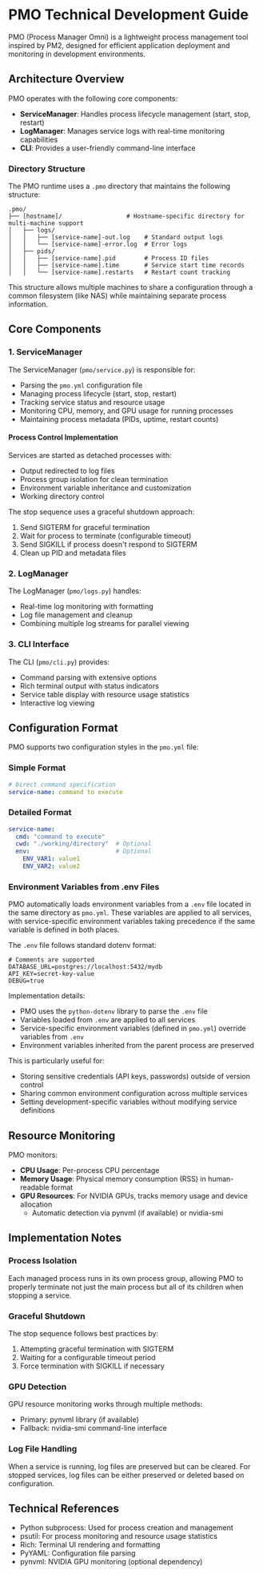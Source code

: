 # PMO Technical Development Guide

PMO (Process Manager Omni) is a lightweight process management tool inspired by PM2, designed for efficient application deployment and monitoring in development environments.

## Architecture Overview

PMO operates with the following core components:

- **ServiceManager**: Handles process lifecycle management (start, stop, restart)
- **LogManager**: Manages service logs with real-time monitoring capabilities
- **CLI**: Provides a user-friendly command-line interface

### Directory Structure

The PMO runtime uses a `.pmo` directory that maintains the following structure:

```
.pmo/
├── [hostname]/                  # Hostname-specific directory for multi-machine support
│   ├── logs/
│   │   ├── [service-name]-out.log    # Standard output logs
│   │   └── [service-name]-error.log  # Error logs
│   ├── pids/
│   │   ├── [service-name].pid        # Process ID files
│   │   ├── [service-name].time       # Service start time records
│   │   └── [service-name].restarts   # Restart count tracking
```

This structure allows multiple machines to share a configuration through a common filesystem (like NAS) while maintaining separate process information.

## Core Components

### 1. ServiceManager

The ServiceManager (`pmo/service.py`) is responsible for:

- Parsing the `pmo.yml` configuration file
- Managing process lifecycle (start, stop, restart)
- Tracking service status and resource usage
- Monitoring CPU, memory, and GPU usage for running processes
- Maintaining process metadata (PIDs, uptime, restart counts)

#### Process Control Implementation

Services are started as detached processes with:
- Output redirected to log files
- Process group isolation for clean termination
- Environment variable inheritance and customization
- Working directory control

The stop sequence uses a graceful shutdown approach:
1. Send SIGTERM for graceful termination
2. Wait for process to terminate (configurable timeout)
3. Send SIGKILL if process doesn't respond to SIGTERM
4. Clean up PID and metadata files

### 2. LogManager

The LogManager (`pmo/logs.py`) handles:

- Real-time log monitoring with formatting
- Log file management and cleanup
- Combining multiple log streams for parallel viewing

### 3. CLI Interface

The CLI (`pmo/cli.py`) provides:

- Command parsing with extensive options
- Rich terminal output with status indicators
- Service table display with resource usage statistics
- Interactive log viewing

## Configuration Format

PMO supports two configuration styles in the `pmo.yml` file:

### Simple Format

```yaml
# Direct command specification
service-name: command to execute
```

### Detailed Format

```yaml
service-name:
  cmd: "command to execute"
  cwd: "./working/directory"  # Optional
  env:                        # Optional
    ENV_VAR1: value1
    ENV_VAR2: value2
```

### Environment Variables from .env Files

PMO automatically loads environment variables from a `.env` file located in the same directory as `pmo.yml`. These variables are applied to all services, with service-specific environment variables taking precedence if the same variable is defined in both places.

The `.env` file follows standard dotenv format:

```
# Comments are supported
DATABASE_URL=postgres://localhost:5432/mydb
API_KEY=secret-key-value
DEBUG=true
```

Implementation details:
- PMO uses the `python-dotenv` library to parse the `.env` file
- Variables loaded from `.env` are applied to all services
- Service-specific environment variables (defined in `pmo.yml`) override variables from `.env` 
- Environment variables inherited from the parent process are preserved

This is particularly useful for:
- Storing sensitive credentials (API keys, passwords) outside of version control
- Sharing common environment configuration across multiple services
- Setting development-specific variables without modifying service definitions

## Resource Monitoring

PMO monitors:

- **CPU Usage**: Per-process CPU percentage
- **Memory Usage**: Physical memory consumption (RSS) in human-readable format
- **GPU Resources**: For NVIDIA GPUs, tracks memory usage and device allocation
  - Automatic detection via pynvml (if available) or nvidia-smi

## Implementation Notes

### Process Isolation

Each managed process runs in its own process group, allowing PMO to properly terminate not just the main process but all of its children when stopping a service.

### Graceful Shutdown

The stop sequence follows best practices by:
1. Attempting graceful termination with SIGTERM
2. Waiting for a configurable timeout period
3. Force termination with SIGKILL if necessary

### GPU Detection

GPU resource monitoring works through multiple methods:
- Primary: pynvml library (if available)
- Fallback: nvidia-smi command-line interface

### Log File Handling

When a service is running, log files are preserved but can be cleared.
For stopped services, log files can be either preserved or deleted based on configuration.

## Technical References

- Python subprocess: Used for process creation and management
- psutil: For process monitoring and resource usage statistics
- Rich: Terminal UI rendering and formatting
- PyYAML: Configuration file parsing
- pynvml: NVIDIA GPU monitoring (optional dependency)